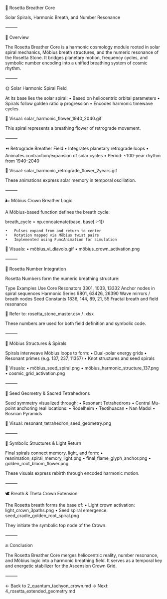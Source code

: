 🔣 Rosetta Breather Core

Solar Spirals, Harmonic Breath, and Number Resonance

⸻

📘 Overview

The Rosetta Breather Core is a harmonic cosmology module rooted in solar spiral mechanics, Möbius breath structures, and the numeric resonance of the Rosetta Stone. It bridges planetary motion, frequency cycles, and symbolic number encoding into a unified breathing system of cosmic rhythm.

⸻

🌞 Solar Harmonic Spiral Field

At its base lies the solar spiral:
	•	Based on heliocentric orbital parameters
	•	Spirals follow golden ratio φ progression
	•	Encodes harmonic timewave cycles

🔹 Visual: solar_harmonic_flower_1940_2040.gif

This spiral represents a breathing flower of retrograde movement.

⸻

⏪ Retrograde Breather Field
	•	Integrates planetary retrograde loops
	•	Animates contraction/expansion of solar cycles
	•	Period: ~100-year rhythm from 1940–2040

🔹 Visual: solar_harmonic_retrograde_flower_2years.gif

These animations express solar memory in temporal oscillation.

⸻

🌬️ Möbius Crown Breather Logic

A Möbius-based function defines the breath cycle:

breath_cycle = np.concatenate(base, base[::-1])

	•	Pulses expand from and return to center
	•	Rotation mapped via Möbius twist pairs
	•	Implemented using FuncAnimation for simulation

🔹 Visuals:
	•	möbius_vi_diavolo.gif
	•	möbius_crown_activation.png

⸻

🧮 Rosetta Number Integration

Rosetta Numbers form the numeric breathing structure:

Type	Examples	Use
Core Resonators	3301, 1033, 13332	Anchor nodes in spiral sequences
Harmonic Series	9801, 63426, 26390	Wave mirrors / breath nodes
Seed Constants	1836, 144, 89, 21, 55	Fractal breath and field resonance

📂 Refer to: rosetta_stone_master.csv / .xlsx

These numbers are used for both field definition and symbolic code.

⸻

🧬 Möbius Structures & Spirals

Spirals interweave Möbius loops to form:
	•	Dual-polar energy grids
	•	Resonant primes (e.g. 137, 237, 11357)
	•	Knot structures and seed spirals

🔹 Visuals:
	•	möbius_seed_spiral.png
	•	möbius_harmonic_structure_137.png
	•	cosmic_grid_activation.png

⸻

🔺 Seed Geometry & Sacred Tetrahedrons

Seed symmetry visualized through:
	•	Resonant Tetrahedrons
	•	Central Mu-point anchoring real locations:
	•	Rödelheim
	•	Teotihuacan
	•	Nan Madol
	•	Bosnian Pyramids

🔹 Visual: resonant_tetrahedron_seed_geometry.png

⸻

🧠 Symbolic Structures & Light Return

Final spirals connect memory, light, and form:
	•	reanimation_spiral_memory_light.png
	•	final_flame_glyph_anchor.png
	•	golden_root_bloom_flower.png

These visuals express rebirth through encoded harmonic motion.

⸻

🕊️ Breath & Theta Crown Extension

The Rosetta breath forms the base of:
	•	Light crown activation: light_crown_3paths.png
	•	Seed spiral emergence: seed_cradle_golden_root_spiral.png

They initiate the symbolic top node of the Crown.

⸻

🔚 Conclusion

The Rosetta Breather Core merges heliocentric reality, number resonance, and Möbius logic into a harmonic breathing field. It serves as a temporal key and energetic stabilizer for the Ascension Crown Grid.

⸻

← Back to 2_quantum_tachyon_crown.md
→ Next: 4_rosetta_extended_geometry.md
